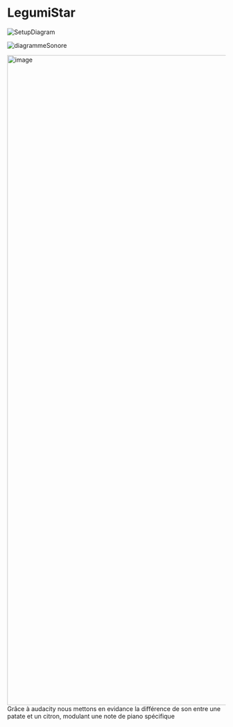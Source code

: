 ﻿# LegumiStar

![SetupDiagram](https://github.com/JustineJoigneau/LegumiStar/assets/23200652/da9602f7-1198-4488-b1d2-ef1f048d09a3)

![diagrammeSonore](https://github.com/Phoenesis/LegumiStar/assets/23200652/20699e24-d00a-4499-a2be-2a356f046da0)

<img width="1499" alt="image" src="https://github.com/Phoenesis/LegumiStar/assets/23200652/d468e915-1ee5-47cd-980f-0562372c376b">
Grâce à audacity nous mettons en evidance la différence de son entre une patate et un citron, modulant une note de piano spécifique
